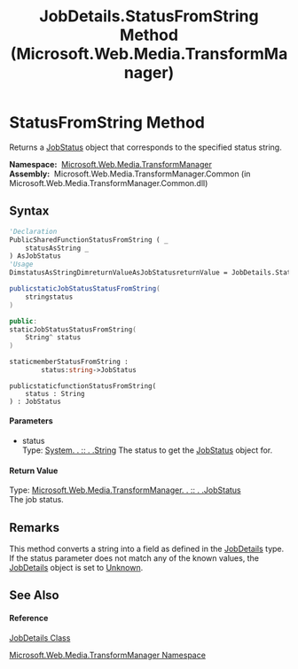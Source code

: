 ﻿---
title: JobDetails.StatusFromString Method  (Microsoft.Web.Media.TransformManager)
TOCTitle: StatusFromString Method
ms:assetid: M:Microsoft.Web.Media.TransformManager.JobDetails.StatusFromString(System.String)
ms:mtpsurl: https://msdn.microsoft.com/en-us/library/microsoft.web.media.transformmanager.jobdetails.statusfromstring(v=VS.90)
ms:contentKeyID: 35521049
ms.date: 06/14/2012
mtps_version: v=VS.90
f1_keywords:
- Microsoft.Web.Media.TransformManager.JobDetails.StatusFromString
dev_langs:
- CSharp
- JScript
- VB
- FSharp
- c++
api_location:
- Microsoft.Web.Media.TransformManager.Common.dll
api_name:
- Microsoft.Web.Media.TransformManager.JobDetails.StatusFromString
api_type:
- Managed
topic_type:
- apiref
- kbSyntax
product_family_name: VS
ROBOTS: INDEX,FOLLOW
---

# StatusFromString Method

Returns a [JobStatus](jobstatus-enumeration-microsoft-web-media-transformmanager.md) object that corresponds to the specified status string.

**Namespace:**  [Microsoft.Web.Media.TransformManager](microsoft-web-media-transformmanager-namespace.md)  
**Assembly:**  Microsoft.Web.Media.TransformManager.Common (in Microsoft.Web.Media.TransformManager.Common.dll)

## Syntax

``` vb
'Declaration
PublicSharedFunctionStatusFromString ( _
    statusAsString _
) AsJobStatus
'Usage
DimstatusAsStringDimreturnValueAsJobStatusreturnValue = JobDetails.StatusFromString(status)
```

``` csharp
publicstaticJobStatusStatusFromString(
    stringstatus
)
```

``` c++
public:
staticJobStatusStatusFromString(
    String^ status
)
```

``` fsharp
staticmemberStatusFromString : 
        status:string->JobStatus
```

``` jscript
publicstaticfunctionStatusFromString(
    status : String
) : JobStatus
```

#### Parameters

  - status  
    Type: [System. . :: . .String](https://msdn.microsoft.com/en-us/library/s1wwdcbf\(v=vs.90\))  
    The status to get the [JobStatus](jobstatus-enumeration-microsoft-web-media-transformmanager.md) object for.  

#### Return Value

Type: [Microsoft.Web.Media.TransformManager. . :: . .JobStatus](jobstatus-enumeration-microsoft-web-media-transformmanager.md)  
The job status.  

## Remarks

This method converts a string into a field as defined in the [JobDetails](jobdetails-class-microsoft-web-media-transformmanager.md) type. If the status parameter does not match any of the known values, the [JobDetails](jobdetails-class-microsoft-web-media-transformmanager.md) object is set to [Unknown](jobstatus-enumeration-microsoft-web-media-transformmanager.md).

## See Also

#### Reference

[JobDetails Class](jobdetails-class-microsoft-web-media-transformmanager.md)

[Microsoft.Web.Media.TransformManager Namespace](microsoft-web-media-transformmanager-namespace.md)

